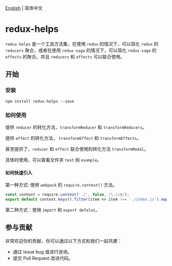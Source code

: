 [English](./README.md) | 简体中文

# redux-helps

`redux-helps` 是一个工具方法集，在使用 `redux` 的情况下，可以简化 `redux` 的 `reducers` 聚合，或者在使用 `redux-saga` 的情况下，可以简化 `redux-saga` 的 `effects` 的聚合。并且 `reducers` 和 `effects` 可以联合使用。

## 开始

### 安装

```
npm install redux-helps --save
```

### 如何使用

提供 `reducer` 的转化方法，`transformReducer` 和 `transformReducers`。

提供 `effect` 的转化方法， `transformEffect` 和 `transformEffects`。

甚至提供了，`reducer` 和 `effect` 联合使用的转化方法 `transformModal`。

具体的使用，可以查看文件夹 `test` 和 `example`。

#### 如何快速引入

第一种方式: 使用 `webpack` 的 `require.context()` 方法。

```javascript
const context = require.context('./', false, /\.js$/);
export default context.keys().filter(item => item !== './index.js').map(key => context(key));
```

第二种方式：使用 `import` 和 `export defalut`。

## 参与贡献

非常欢迎你的贡献，你可以通过以下方式和我们一起共建：

- 通过 Issue bug 或进行咨询。
- 提交 Pull Request 改进代码。
